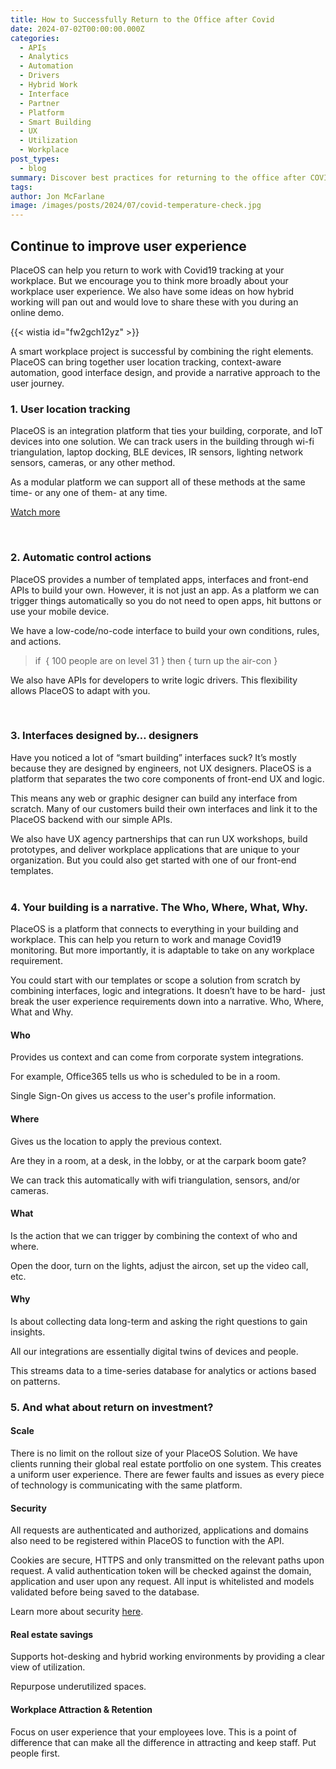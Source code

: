 ```yaml
---
title: How to Successfully Return to the Office after Covid
date: 2024-07-02T00:00:00.000Z
categories:
  - APIs
  - Analytics
  - Automation
  - Drivers
  - Hybrid Work
  - Interface
  - Partner
  - Platform
  - Smart Building
  - UX
  - Utilization
  - Workplace
post_types:
  - blog
summary: Discover best practices for returning to the office after COVID. Explore how to create a safe and productive work environment in our comprehensive guide.
tags:
author: Jon McFarlane
image: /images/posts/2024/07/covid-temperature-check.jpg
---
```

Continue to improve user experience
-----------------------------------

PlaceOS can help you return to work with Covid19 tracking at your workplace. But we encourage you to think more broadly about your workplace user experience. We also have some ideas on how hybrid working will pan out and would love to share these with you during an online demo.

{{< wistia id="fw2gch12yz" >}}

A smart workplace project is successful by combining the right elements. PlaceOS can bring together user location tracking, context-aware automation, good interface design, and provide a narrative approach to the user journey.

### 1\. User location tracking

PlaceOS is an integration platform that ties your building, corporate, and IoT devices into one solution. We can track users in the building through wi-fi triangulation, laptop docking, BLE devices, IR sensors, lighting network sensors, cameras, or any other method.

As a modular platform we can support all of these methods at the same time- or any one of them- at any time.

[Watch more](#)

‍

### 2\. Automatic control actions

PlaceOS provides a number of templated apps, interfaces and front-end APIs to build your own. However, it is not just an app. As a platform we can trigger things automatically so you do not need to open apps, hit buttons or use your mobile device.

We have a low-code/no-code interface to build your own conditions, rules, and actions.

> if  { 100 people are on level 31 } then { turn up the air-con }

We also have APIs for developers to write logic drivers. This flexibility allows PlaceOS to adapt with you.

‍

### 3\. Interfaces designed by… designers

Have you noticed a lot of “smart building” interfaces suck? It’s mostly because they are designed by engineers, not UX designers. PlaceOS is a platform that separates the two core components of front-end UX and logic.

This means any web or graphic designer can build any interface from scratch. Many of our customers build their own interfaces and link it to the PlaceOS backend with our simple APIs.

We also have UX agency partnerships that can run UX workshops, build prototypes, and deliver workplace applications that are unique to your organization. But you could also get started with one of our front-end templates.  
‍

### 4\. Your building is a narrative. The Who, Where, What, Why.  

PlaceOS is a platform that connects to everything in your building and workplace. This can help you return to work and manage Covid19 monitoring. But more importantly, it is adaptable to take on any workplace requirement.

You could start with our templates or scope a solution from scratch by combining interfaces, logic and integrations. It doesn’t have to be hard-  just break the user experience requirements down into a narrative. Who, Where, What and Why.

#### Who

Provides us context and can come from corporate system integrations.

For example, Office365 tells us who is scheduled to be in a room.

Single Sign-On gives us access to the user's profile information.

#### Where

Gives us the location to apply the previous context.

Are they in a room, at a desk, in the lobby, or at the carpark boom gate?

We can track this automatically with wifi triangulation, sensors, and/or cameras.

#### What

Is the action that we can trigger by combining the context of who and where.

Open the door, turn on the lights, adjust the aircon, set up the video call, etc.

#### Why

Is about collecting data long-term and asking the right questions to gain insights.

All our integrations are essentially digital twins of devices and people.

This streams data to a time-series database for analytics or actions based on patterns.

### 5\. And what about return on investment?

#### Scale

There is no limit on the rollout size of your PlaceOS Solution. We have clients running their global real estate portfolio on one system. This creates a uniform user experience. There are fewer faults and issues as every piece of technology is communicating with the same platform.

#### Security

All requests are authenticated and authorized, applications and domains also need to be registered within PlaceOS to function with the API.

Cookies are secure, HTTPS and only transmitted on the relevant paths upon request. A valid authentication token will be checked against the domain, application and user upon any request. All input is whitelisted and models validated before being saved to the database.

Learn more about security [here](https://placeos.com/security).

#### Real estate savings

Supports hot-desking and hybrid working environments by providing a clear view of utilization.

Repurpose underutilized spaces.

#### Workplace Attraction & Retention

Focus on user experience that your employees love. This is a point of difference that can make all the difference in attracting and keep staff. Put people first.
